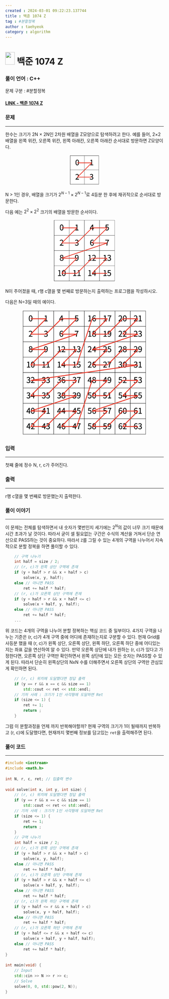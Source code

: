 ```yaml
---
created : 2024-03-01 09:22:23.137744
title : 백준 1074 Z
tag : #분할정복
author : taehyeok
category : algorithm
---
```

# <img src="https://d2gd6pc034wcta.cloudfront.net/tier/10.svg" width="30" height="40"> 백준 1074 Z


### 풀이 언어 : C++

문제 구분 : #분할정복
#### [LINK - 백준 1074 Z](https://www.acmicpc.net/problem/1074)

### 문제
<hr>

한수는 크기가 2N × 2N인 2차원 배열을 Z모양으로 탐색하려고 한다. 예를 들어, 2×2배열을 왼쪽 위칸, 오른쪽 위칸, 왼쪽 아래칸, 오른쪽 아래칸 순서대로 방문하면 Z모양이다.

<center> <img src="./images/1074-1.png" width="100"></center>

N > 1인 경우, 배열을 크기가 $2^{N-1} × 2^{N-1}$로 4등분 한 후에 재귀적으로 순서대로 방문한다.

다음 예는 $2^2 × 2^2$ 크기의 배열을 방문한 순서이다.

<center> <img src="./images/1074-2.png" width="200"> </center>

N이 주어졌을 때, r행 c열을 몇 번째로 방문하는지 출력하는 프로그램을 작성하시오.

다음은 N=3일 때의 예이다.

<center> <img src="./images/1074-3.png" width="400"> </center>

### 입력
<hr>

첫째 줄에 정수 N, r, c가 주어진다.
### 출력
<hr>

r행 c열을 몇 번째로 방문했는지 출력한다.
### 풀이 이야기
<hr>

이 문제는 전체를 탐색하면서 내 숫자가 몇번인지 세기에는 $2^N$의 값이 너무 크기 때문에 시간 초과가 날 것이다. 따라서 굳이 셀 필요없는 구간은 수식의 계산을 거쳐서 단순 연산으로 PASS하는 것이 중요하다. 따라서 `Z`를 그릴 수 있는 4개의 구역을 나누어서 지속적으로 분할 정복을 하면 풀이할 수 있다.

```c++
    // 구역 나누기
    int half = size / 2;
    // (r, c)가 왼쪽 상단 구역에 존재
    if (y + half > r && x + half > c)
        solve(x, y, half);
    else // 아니면 PASS
        ret += half * half;
    // (r, c)가 오른쪽 상단 구역에 존재
    if (y + half > r && x + half <= c)
        solve(x + half, y, half);
    else // 아니면 PASS
        ret += half * half;
    ...
```
위 코드는 4개의 구역을 나누어 분할 정복하는 핵심 코드 중 일부이다. 4가지 구역을 나누는 기준은 (r, c)가 4개 구역 중에 어디에 존재하는지로 구분할 수 있다. 현재 Grid를 사등분 했을 때 (r, c)가 왼쪽 상단, 오른쪽 상단, 왼쪽 하단, 오른쪽 하단 중에 어디있는지는 좌표 값을 연산하여 알 수 있다. 만약 오른쪽 상단에 내가 원하는 (r, c)가 있다고 가정한다면, 오른쪽 상단 구역만 확인하면서 왼쪽 상단에 있는 모든 숫자는 PASS할 수 있게 된다. 따라서 단순히 왼쪽상단의 NxN 수를 더해주면서 오른쪽 상단의 구역만 관심있게 확인하면 된다.

```c++
    // (r, c) 위치에 도달했다면 정답 출력
    if (y == r && x == c && size == 1)
        std::cout << ret << std::endl;
    // 기저 사례 : 크기가 1인 사각형에 도달하면 Ret
    if (size <= 1) {
        ret += 1;
        return ;
    }
```
그럼 이 분할과정을 언제 까지 반복해야할까? 현재 구역의 크기가 1이 될때까지 반복하고 (r, c)에 도달했다면, 현재까지 몇번째 정보를 담고있는 `ret`을 출력해주면 된다.

### 풀이 코드
<hr>

``` c++
#include <iostream>
#include <math.h>

int N, r, c, ret; // 입출력 변수

void solve(int x, int y, int size) {
    // (r, c) 위치에 도달했다면 정답 출력
    if (y == r && x == c && size == 1)
        std::cout << ret << std::endl;
    // 기저 사례 : 크기가 1인 사각형에 도달하면 Ret
    if (size <= 1) {
        ret += 1;
        return ;
    }
    // 구역 나누기
    int half = size / 2;
    // (r, c)가 왼쪽 상단 구역에 존재
    if (y + half > r && x + half > c)
        solve(x, y, half);
    else // 아니면 PASS
        ret += half * half;
    // (r, c)가 오른쪽 상단 구역에 존재
    if (y + half > r && x + half <= c)
        solve(x + half, y, half);
    else // 아니면 PASS
        ret += half * half;
    // (r, c)가 왼쪽 하단 구역에 존재
    if (y + half <= r && x + half > c)
        solve(x, y + half, half);
    else // 아니면 PASS
        ret += half * half;
    // (r, c)가 오른쪽 하단 구역에 존재
    if (y + half <= r && x + half <= c)
        solve(x + half, y + half, half);
    else // 아니면 PASS
        ret += half * half;
}

int main(void) {
    // Input
    std::cin >> N >> r >> c;
    // Solve
    solve(0, 0, std::pow(2, N));
}
```
